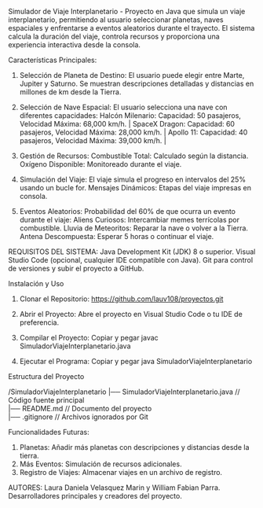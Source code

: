Simulador de Viaje Interplanetario - 
Proyecto en Java que simula un viaje interplanetario, permitiendo al usuario seleccionar planetas, naves espaciales y enfrentarse a eventos aleatorios durante el trayecto. El sistema calcula la duración del viaje, controla recursos y proporciona una experiencia interactiva desde la consola.

Características Principales:
1. Selección de Planeta de Destino: El usuario puede elegir entre Marte, Jupiter y Saturno. Se muestran descripciones detalladas y distancias en millones de km desde la Tierra.

2. Selección de Nave Espacial: El usuario selecciona una nave con diferentes capacidades:
Halcón Milenario: Capacidad: 50 pasajeros, Velocidad Máxima: 68,000 km/h. |
SpaceX Dragon: Capacidad: 60 pasajeros, Velocidad Máxima: 28,000 km/h. |
Apollo 11: Capacidad: 40 pasajeros, Velocidad Máxima: 39,000 km/h. |

3. Gestión de Recursos:
Combustible Total: Calculado según la distancia.
Oxígeno Disponible: Monitoreado durante el viaje.

4. Simulación del Viaje:
El viaje simula el progreso en intervalos del 25% usando un bucle for.
Mensajes Dinámicos: Etapas del viaje impresas en consola.

5. Eventos Aleatorios:
Probabilidad del 60% de que ocurra un evento durante el viaje:
Aliens Curiosos: Intercambiar memes terrícolas por combustible.
Lluvia de Meteoritos: Reparar la nave o volver a la Tierra.
Antena Descompuesta: Esperar 5 horas o continuar el viaje.

REQUISITOS DEL SISTEMA: 
Java Development Kit (JDK) 8 o superior.
Visual Studio Code (opcional, cualquier IDE compatible con Java).
Git para control de versiones y subir el proyecto a GitHub.

Instalación y Uso
1. Clonar el Repositorio: https://github.com/lauv108/proyectos.git

2. Abrir el Proyecto: Abre el proyecto en Visual Studio Code o tu IDE de preferencia.

3. Compilar el Proyecto: Copiar y pegar javac SimuladorViajeInterplanetario.java

4. Ejecutar el Programa: Copiar y pegar java SimuladorViajeInterplanetario

   
Estructura del Proyecto

/SimuladorViajeInterplanetario
|── SimuladorViajeInterplanetario.java  // Código fuente principal  
|── README.md                            // Documento del proyecto  
|── .gitignore                           // Archivos ignorados por Git  

Funcionalidades Futuras: 
1. Planetas: Añadir más planetas con descripciones y distancias desde la tierra. 
2. Más Eventos: Simulación de recursos adicionales.
3. Registro de Viajes: Almacenar viajes en un archivo de registro.


AUTORES: 
Laura Daniela Velasquez Marin y William Fabian Parra. Desarrolladores principales y creadores del proyecto.
